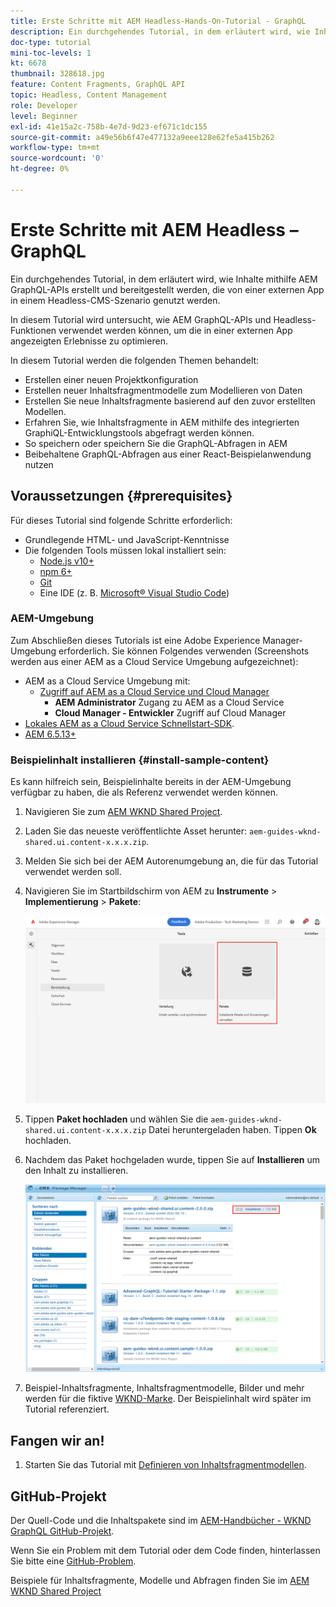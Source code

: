 ```yaml
---
title: Erste Schritte mit AEM Headless-Hands-On-Tutorial - GraphQL
description: Ein durchgehendes Tutorial, in dem erläutert wird, wie Inhalte mithilfe AEM GraphQL-APIs erstellt und bereitgestellt werden.
doc-type: tutorial
mini-toc-levels: 1
kt: 6678
thumbnail: 328618.jpg
feature: Content Fragments, GraphQL API
topic: Headless, Content Management
role: Developer
level: Beginner
exl-id: 41e15a2c-758b-4e7d-9d23-ef671c1dc155
source-git-commit: a49e56b6f47e477132a9eee128e62fe5a415b262
workflow-type: tm+mt
source-wordcount: '0'
ht-degree: 0%

---
```


# Erste Schritte mit AEM Headless – GraphQL

Ein durchgehendes Tutorial, in dem erläutert wird, wie Inhalte mithilfe AEM GraphQL-APIs erstellt und bereitgestellt werden, die von einer externen App in einem Headless-CMS-Szenario genutzt werden.

In diesem Tutorial wird untersucht, wie AEM GraphQL-APIs und Headless-Funktionen verwendet werden können, um die in einer externen App angezeigten Erlebnisse zu optimieren.

In diesem Tutorial werden die folgenden Themen behandelt:

* Erstellen einer neuen Projektkonfiguration
* Erstellen neuer Inhaltsfragmentmodelle zum Modellieren von Daten
* Erstellen Sie neue Inhaltsfragmente basierend auf den zuvor erstellten Modellen.
* Erfahren Sie, wie Inhaltsfragmente in AEM mithilfe des integrierten GraphiQL-Entwicklungstools abgefragt werden können.
* So speichern oder speichern Sie die GraphQL-Abfragen in AEM
* Beibehaltene GraphQL-Abfragen aus einer React-Beispielanwendung nutzen


## Voraussetzungen {#prerequisites}

Für dieses Tutorial sind folgende Schritte erforderlich:

* Grundlegende HTML- und JavaScript-Kenntnisse
* Die folgenden Tools müssen lokal installiert sein:
   * [Node.js v10+](https://nodejs.org/en/)
   * [npm 6+](https://www.npmjs.com/)
   * [Git](https://git-scm.com/)
   * Eine IDE (z. B. [Microsoft® Visual Studio Code](https://code.visualstudio.com/))

### AEM-Umgebung

Zum Abschließen dieses Tutorials ist eine Adobe Experience Manager-Umgebung erforderlich. Sie können Folgendes verwenden (Screenshots werden aus einer AEM as a Cloud Service Umgebung aufgezeichnet):

* AEM as a Cloud Service Umgebung mit:
   * [Zugriff auf AEM as a Cloud Service und Cloud Manager](/help/cloud-service/accessing/overview.md)
      * **AEM Administrator** Zugang zu AEM as a Cloud Service
      * **Cloud Manager - Entwickler** Zugriff auf Cloud Manager
* [Lokales AEM as a Cloud Service Schnellstart-SDK](/help/cloud-service/local-development-environment/aem-runtime.md).
* [AEM 6.5.13+](https://experienceleague.adobe.com/docs/experience-manager-65/release-notes/release-notes.html?lang=de)

### Beispielinhalt installieren {#install-sample-content}

Es kann hilfreich sein, Beispielinhalte bereits in der AEM-Umgebung verfügbar zu haben, die als Referenz verwendet werden können.

1. Navigieren Sie zum [AEM WKND Shared Project](https://github.com/adobe/aem-guides-wknd-shared/releases).
1. Laden Sie das neueste veröffentlichte Asset herunter: `aem-guides-wknd-shared.ui.content-x.x.x.zip`.
1. Melden Sie sich bei der AEM Autorenumgebung an, die für das Tutorial verwendet werden soll.
1. Navigieren Sie im Startbildschirm von AEM zu **Instrumente** > **Implementierung** > **Pakete**:

   ![Package Manager navigieren](assets/overview/navigate-package-manager.png)
1. Tippen **Paket hochladen** und wählen Sie die `aem-guides-wknd-shared.ui.content-x.x.x.zip` Datei heruntergeladen haben. Tippen **Ok** hochladen.
1. Nachdem das Paket hochgeladen wurde, tippen Sie auf **Installieren** um den Inhalt zu installieren.

   ![Beispielinhaltspaket installieren](assets/overview/install-sample-content-package.png)

1. Beispiel-Inhaltsfragmente, Inhaltsfragmentmodelle, Bilder und mehr werden für die fiktive [WKND-Marke](https://wknd.site/). Der Beispielinhalt wird später im Tutorial referenziert.

## Fangen wir an!

1. Starten Sie das Tutorial mit [Definieren von Inhaltsfragmentmodellen](content-fragment-models.md).

## GitHub-Projekt

Der Quell-Code und die Inhaltspakete sind im [AEM-Handbücher - WKND GraphQL GitHub-Projekt](https://github.com/adobe/aem-guides-wknd-graphql).

Wenn Sie ein Problem mit dem Tutorial oder dem Code finden, hinterlassen Sie bitte eine [GitHub-Problem](https://github.com/adobe/aem-guides-wknd-graphql/issues).

Beispiele für Inhaltsfragmente, Modelle und Abfragen finden Sie im [AEM WKND Shared Project](https://github.com/adobe/aem-guides-wknd-shared)
